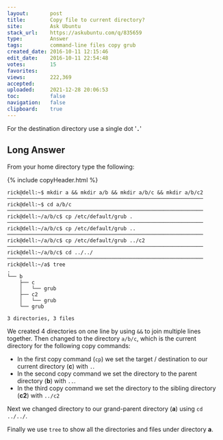 ```yaml
---
layout:       post
title:        Copy file to current directory?
site:         Ask Ubuntu
stack_url:    https://askubuntu.com/q/835659
type:         Answer
tags:         command-line files copy grub
created_date: 2016-10-11 12:15:46
edit_date:    2016-10-11 22:54:48
votes:        15
favorites:    
views:        222,369
accepted:     
uploaded:     2021-12-28 20:06:53
toc:          false
navigation:   false
clipboard:    true
---
```


For the destination directory use a single dot '**`.`**'

## Long Answer


From your home directory type the following:

{% include copyHeader.html %}
``` 
rick@dell:~$ mkdir a && mkdir a/b && mkdir a/b/c && mkdir a/b/c2
────────────────────────────────────────────────────────────────
rick@dell:~$ cd a/b/c
────────────────────────────────────────────────────────────────
rick@dell:~/a/b/c$ cp /etc/default/grub .
────────────────────────────────────────────────────────────────
rick@dell:~/a/b/c$ cp /etc/default/grub ..
────────────────────────────────────────────────────────────────
rick@dell:~/a/b/c$ cp /etc/default/grub ../c2
────────────────────────────────────────────────────────────────
rick@dell:~/a/b/c$ cd ../../
────────────────────────────────────────────────────────────────
rick@dell:~/a$ tree
.
└── b
    ├── c
    │   └── grub
    ├── c2
    │   └── grub
    └── grub

3 directories, 3 files

```

We created 4 directories on one line by using `&&` to join multiple lines together. Then changed to the directory `a/b/c`, which is the current directory for the following copy commands:

 - In the first copy command (`cp`) we set the target / destination to our
   current directory (**c**) with `.`.
 - In the second copy command we set the directory to the parent
   directory (**b**) with `..`.
 - In the third copy command we set the directory to the sibling
   directory (**c2**) with `../c2`

Next we changed directory to our grand-parent directory (**a**) using `cd ../../`.

Finally we use `tree` to show all the directories and files under directory **a**.
